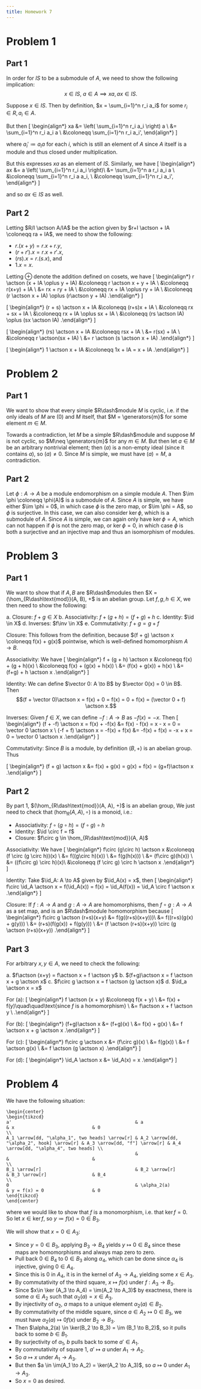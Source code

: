 ```yaml
---
title: Homework 7
---
```



# Problem 1

## Part 1

In order for $IS$ to be a submodule of $A$, we need to show the following implication:
$$
x\in IS,~a\in A \implies xa, ax \in IS.
$$

Suppose $x\in IS$.
Then by definition, $x = \sum_{i=1}^n r_i a_i$ for some $r_i \in R, a_i\in A$.

But then
\[
\begin{align*}
xa &= \left( \sum_{i=1}^n r_i a_i \right) a \\
&= \sum_{i=1}^n r_i a_i a \\
&\coloneqq \sum_{i=1}^n r_i a_i',
\end{align*}
\]

where $a_i' \coloneqq a_i a$ for each $i$, which is still an element of $A$ since $A$ itself is a module and thus closed under multiplication.

But this expresses $xa$ as an element of $IS$. Similarly, we have
\[
\begin{align*}
ax &= a \left( \sum_{i=1}^n r_i a_i \right)\\
&= \sum_{i=1}^n a r_i a_i a \\
&\coloneqq \sum_{i=1}^n r_i a a_i, \\
&\coloneqq \sum_{i=1}^n r_i a_i',
\end{align*}
\]

and so $ax \in IS$ as well.

## Part 2

Letting $R/I \actson A/IA$ be the action given by $r+I \actson + IA \coloneqq ra + IA$, we need to show the following:

- $r.(x + y) = r.x + r.y$,
- $(r + r').x = r.x + r'.x$,
- $(rs).x = r.(s.x)$, and
- $1.x = x$.

Letting $\oplus$ denote the addition defined on cosets, we have
\[
\begin{align*}
r \actson (x + IA \oplus y + IA) 
&\coloneqq r \actson x + y + IA \\
&\coloneqq r(x+y) + IA \\
&= rx + ry + IA \\
&\coloneqq rx + IA \oplus ry + IA \\
&\coloneqq (r \actson x + IA) \oplus (r\actson y + IA)
.\end{align*}
\]

\[
\begin{align*}
(r + s) \actson x + IA 
&\coloneqq (r+s)x + IA \\
&\coloneqq rx + sx + IA \\
&\coloneqq rx + IA \oplus sx + IA \\
&\coloneqq (rs \actson IA) \oplus (sx \actson IA)
.\end{align*}
\]

\[
\begin{align*}
(rs) \actson x + IA &\coloneqq rsx + IA \\
&= r(sx) + IA \\
&\coloneqq r \actson(sx + IA) \\
&= r \actson (s \actson x + IA)
.\end{align*}
\]


\[
\begin{align*}
1 \actson x + IA &\coloneqq 1x + IA = x + IA
.\end{align*}
\]

# Problem 2

## Part 1
We want to show that every simple $R\dash$module $M$ is cyclic, i.e. if the only ideals of $M$ are $(0)$ and $M$ itself, that $M = \generators{m}$ for some element $m\in M$.

Towards a contradiction, let $M$ be a simple $R\dash$module and suppose $M$ is not cyclic, so $M\neq \generators{m}$ for any $m\in M$. 
But then let $a\in M$ be an arbitrary nontrivial element; then $(a)$ is a non-empty ideal (since it contains $a$), so $(a) \neq 0$. Since $M$ is simple, we must have $(a) = M$, a contradiction.

## Part 2
Let $\phi: A \to A$ be a module endomorphism on a simple module $A$.
Then $\im \phi \coloneqq \phi(A)$ is a submodule of $A$. 
Since $A$ is simple, we have either $\im \phi = 0$, in which case $\phi$ is the zero map, or $\im \phi = A$, so $\phi$ is surjective.
In this case, we can also consider $\ker \phi$, which is a submodule of $A$. 
Since $A$ is simple, we can again only have $\ker \phi = A$, which can not happen if $\phi$ is not the zero map, or $\ker \phi = 0$, in which case $\phi$ is both a surjective and an injective map and thus an isomorphism of modules.

# Problem 3

## Part 1

We want to show that if $A, B$ are $R\dash$modules then $X = (\hom_{R\dash\text{mod}}(A, B), +$ is an abelian group.
Let $f, g, h \in X$, we then need to show the following:

a. Closure: $f + g \in X$
b. Associativity: $f + (g + h) = (f + g) + h$
c. Identity: $\id \in X$
d. Inverses: $f\inv \in X$
e. Commutativity: $f + g = g + f$

Closure: 
This follows from the definition, because $(f + g) \actson x \coloneqq f(x) + g(x)$ pointwise, which is well-defined homomorphism $A \to B$.

Associativity:
We have 
\[
\begin{align*}
f + (g + h) \actson x &\coloneqq f(x) + (g + h)(x) \\
&\coloneqq f(x) + (g(x) + h(x)) \\
&= (f(x) + g(x)) + h(x) \\
&= (f+g) + h \actson x
.\end{align*}
\]

Identity: 
We can define $\vector 0: A \to B$ by $\vector 0(x) = 0 \in B$. 
Then 
$$(f + \vector 0)\actson x = f(x) + 0 = f(x) = 0 + f(x) = (\vector 0 + f) \actson x.$$

Inverses:
Given $f\in X$, we can define $-f: A \to B$ as $-f(x) = -x$.
Then
\[
\begin{align*}
(f + -f) \actson x = f(x) + -f(x) &= f(x) - f(x) = x - x = 0 = \vector 0 \actson x \\
(-f + f) \actson x = -f(x) + f(x) &= -f(x) + f(x) = -x + x = 0 = \vector 0 \actson x
.\end{align*}
\]

Commutativity:
Since $B$ is a module, by definition $(B, +)$ is an abelian group. Thus

\[
\begin{align*}
(f + g) \actson x &= f(x) + g(x) = g(x) + f(x) = (g+f)\actson x
.\end{align*}
\]
## Part 2

By part 1, $(\hom_{R\dash\text{mod}}(A, A), +)$ is an abelian group, We just need to check that $(\hom_R(A, A), \circ)$ is a monoid, i.e.:

- Associativity: $f \circ (g\circ h) = (f\circ g) \circ h$
- Identity: $\id \circ f = f$
- Closure: $f\circ g \in \hom_{R\dash\text{mod}}(A, A)$


Associativity: 
We have 
\[
\begin{align*}
f\circ (g\circ h) \actson x &\coloneqq (f \circ (g \circ h))(x) \\
&= f((g\circ h)(x)) \\
&= f(g(h(x))) \\
&= (f\circ g)(h(x)) \\
&= ((f\circ g) \circ h)(x)\\
&\coloneqq (f \circ g) \circ h \actson x
.\end{align*}
\]

Identity: 
Take $\id_A: A \to A$ given by $\id_A(x) = x$, then
\[
\begin{align*}
f\circ \id_A \actson x = f(\id_A(x)) = f(x) = \id_A(f(x)) = \id_A \circ f \actson x
.\end{align*}
\]

Closure:
If $f: A\to A$ and $g: A\to A$ are homomorphisms, then $f\circ g: A \to A$ as a set map, and is an $R\dash$module homomorphism because
\[
\begin{align*}
f\circ g \actson (r+s)(x+y) &= f(g((r+s)(x+y)))\\
&= f((r+s)(g(x) + g(y))) \\
&= (r+s)(f(g(x)) + f(g(y))) \\
&= (f \actson (r+s)(x+y)) \circ (g \actson (r+s)(x+y))
.\end{align*}
\]
## Part 3

For arbitrary $x, y \in A$, we need to check the following:

a. $f\actson (x+y) = f\actson x + f \actson y$
b. $(f+g)\actson x = f \actson x + g \actson x$
c. $f\circ g \actson x = f \actson (g \actson x)$
d. $\id_a \actson x = x$


For (a):
\[
\begin{align*}
f \actson (x + y) &\coloneqq f(x + y) \\
&= f(x) + f(y)\quad\quad\text{since $f$ is a homomorphism} \\
&= f\actson x + f \actson y \\
.\end{align*}
\]

For (b):
\[
\begin{align*}
(f+g)\actson x &= (f+g)(x) \\
&= f(x) + g(x) \\
&= f \actson x + g \actson x
.\end{align*}
\]

For (c):
\[
\begin{align*}
f\circ g \actson x &= (f\circ g)(x)  \\
&= f(g(x)) \\
&= f \actson g(x) \\
&= f \actson (g \actson x)
.\end{align*}
\]

For (d):
\[
\begin{align*}
\id_A \actson x &= \id_A(x) = x
.\end{align*}
\]

# Problem 4

We have the following situation:

```{=latex}
\begin{center}
\begin{tikzcd}
a'                                              & a                                          & x                             & 0                                     \\
A_1 \arrow[dd, "\alpha_1", two heads] \arrow[r] & A_2 \arrow[dd, "\alpha_2", hook] \arrow[r] & A_3 \arrow[dd, "f"] \arrow[r] & A_4 \arrow[dd, "\alpha_4", two heads] \\
                                                &                                            &                               &                                       \\
B_1 \arrow[r]                                   & B_2 \arrow[r]                              & B_3 \arrow[r]                 & B_4                                   \\
0                                               & \alpha_2(a)                                & y = f(x) = 0                  & 0                                    
\end{tikzcd}
\end{center}
```

where we would like to show that $f$ is a monomorphism, i.e. that $\ker f = 0$. So let $x\in \ker f$, so $y \coloneqq f(x) = 0 \in B_3$. 

We will show that $x=0 \in A_3$:

- Since $y = 0 \in B_3$, applying $B_3 \to B_4$ yields $y \mapsto 0 \in B_4$ since these maps are homomorphisms and always map zero to zero.
- Pull back $0 \in B_4$ to $0 \in B_3$ along $\alpha_4$, which can be done since $\alpha_4$ is injective, giving $0 \in A_4$.
- Since this is $0$ in $A_4$, it is in the kernel of $A_3 \to A_4$, yielding some $x\in A_3$.
- By commutativity of the third square, $x\mapsto f(x)$ under $f: A_3 \to B_3$.
- Since $x\in \ker (A_3 \to A_4) = \im(A_2 \to A_3)$ by exactness, there is some $\alpha \in A_2$ such that $\alpha_2(a) = x \in A_3$.
- By injectivity of $\alpha_2$, $a$ maps to a unique element $\alpha_2(a) \in B_2$.
- By commutativity of the middle square, since $a \in A_2 \mapsto 0 \in B_3$, we must have $\alpha_2(a) \mapsto 0 f(x)$ under $B_2 \to B_3$.
- Then $\alpha_2(a) \in \ker(B_2 \to B_3) = \im (B_1 \to B_2)$, so it pulls back to some $b\in B_1$.
- By surjectivity of $\alpha_1$, $b$ pulls back to some $a' \in A_1$.
- By commutativity of square 1, $a' \mapsto a$ under $A_1 \to A_2$.
- So $a \mapsto x$ under $A_1 \to A_3$.
- But then $a \in \im(A_1 \to A_2) = \ker(A_2 \to A_3)$, so $a \mapsto 0$ under $A_1 \to A_3$.
- So $x=0$ as desired.


